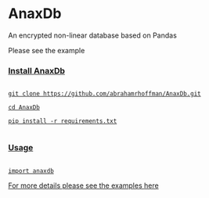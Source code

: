 # AnaxDb
An encrypted non-linear database based on Pandas

Please see the example <a href="">

### Install AnaxDb

<code>
git clone https://github.com/abrahamrhoffman/AnaxDb.git<br>
cd AnaxDb<br>
pip install -r requirements.txt<br>
</code>

### Usage

<code>
import anaxdb
</code>

For more details please see the examples <a href="https://github.com/abrahamrhoffman/AnaxDb/tree/master/examples">here</a>

